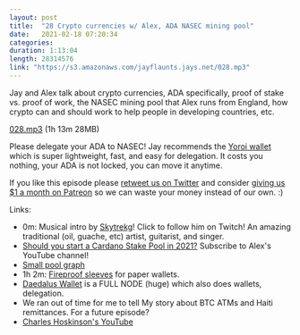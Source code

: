 ```yaml
---
layout: post
title:  "28 Crypto currencies w/ Alex, ADA NASEC mining pool"
date:   2021-02-18 07:20:34
categories: 
duration: 1:13:04
length: 28314576
link: "https://s3.amazonaws.com/jayflaunts.jays.net/028.mp3"
---
```


Jay and Alex talk about crypto currencies, ADA specifically, proof of stake vs.
proof of work, the NASEC mining pool that Alex runs from England, how crypto
can and should work to help people in developing countries, etc.

<a href="{{site.storage_url}}/028.mp3" target="_blank">028.mp3</a> (1h 13m 28MB) 

Please delegate your ADA to NASEC! Jay recommends the [Yoroi wallet](https://yoroi-wallet.com/)
which is super lightweight, fast, and easy for delegation. It costs you nothing, your ADA
is not locked, you can move it anytime.

If you like this episode please [retweet us on Twitter](https://twitter.com/jayflaunts)
and consider [giving us $1 a month on Patreon](https://www.patreon.com/jayflaunts)
so we can waste your money instead of our own. :)

Links:
* 0m: Musical intro by [Skytrekg](http://twitch.tv/skytrekg)! Click to follow him on Twitch! An amazing
traditional (oil, guache, etc) artist, guitarist, and singer.
* [Should you start a Cardano Stake Pool in 2021?](https://www.youtube.com/watch?v=HzRdluc5iSw) Subscribe to Alex's YouTube channel!
* [Small pool graph](https://twitter.com/nierop_pieter/status/1361357344219758597)
* 1h 2m: [Fireproof sleeves](https://www.youtube.com/watch?v=2MXLeP1pMfo) for paper wallets.
* [Daedalus Wallet](daedaluswallet.io) is a FULL NODE (huge) which also does wallets, delegation.
* We ran out of time for me to tell My story about BTC ATMs and Haiti remittances. For a future episode?
* [Charles Hoskinson's YouTube](https://www.youtube.com/channel/UCiJiqEvUZxT6isIaXK7RXTg)


